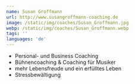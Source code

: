 ```yaml
---
name: Susan Groffmann
url: http://www.susangroffmann-coaching.de
image: /static/img/coaches/Susan_Groffmann.jpg
webp: /static/img/coaches/Susan_Groffmann.webp
tags: ''
languages: 'de'
---
```


<ul><li>Personal- und Business Coaching</li><li>Bühnencoaching &amp; Coaching für Musiker</li><li>mehr Lebensfreude und ein erfülltes Leben</li><li>Stressbewältigung</li></ul>